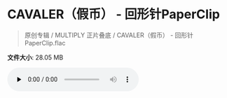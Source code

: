 # CAVALER（假币） - 回形针PaperClip

> 原创专辑 / MULTIPLY 正片叠底 / CAVALER（假币） - 回形针PaperClip.flac

**文件大小**: 28.05 MB

<audio preload="none" controls><source src="https://file.hsyhx.top/archive/原创专辑/MULTIPLY_正片叠底/CAVALER（假币） - 回形针PaperClip.flac" type="audio/mpeg">您的浏览器不支持此音频格式</audio>